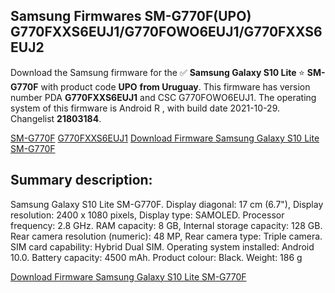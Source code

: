 <h2>Samsung Firmwares SM-G770F(UPO) G770FXXS6EUJ1/G770FOWO6EUJ1/G770FXXS6EUJ2</h2>
Download the Samsung firmware for the ✅ <strong>Samsung Galaxy S10 Lite </strong> ⭐ <strong>SM-G770F</strong> with product code <strong>UPO</strong> <strong> from Uruguay</strong>. This firmware has version number PDA <strong>G770FXXS6EUJ1</strong> and CSC G770FOWO6EUJ1. The operating system of this firmware is Android R , with build date 2021-10-29. Changelist <strong>21803184</strong>.


[SM-G770F](https://samfirm.shop/samsung/model/SM-G770F)
[G770FXXS6EUJ1](https://samfirm.shop/samsung/pda/G770FXXS6EUJ1)
[Download Firmware Samsung Galaxy S10 Lite SM-G770F](https://samfirm.shop/samsung/firmware/469783)
<h2>Summary description:</h2>
<p>Samsung Galaxy S10 Lite SM-G770F. Display diagonal: 17 cm (6.7"), Display resolution: 2400 x 1080 pixels, Display type: SAMOLED. Processor frequency: 2.8 GHz. RAM capacity: 8 GB, Internal storage capacity: 128 GB. Rear camera resolution (numeric): 48 MP, Rear camera type: Triple camera. SIM card capability: Hybrid Dual SIM. Operating system installed: Android 10.0. Battery capacity: 4500 mAh. Product colour: Black. Weight: 186 g</p>


[Download Firmware Samsung Galaxy S10 Lite SM-G770F](https://samfirm.shop/samsung/firmware/469783)
